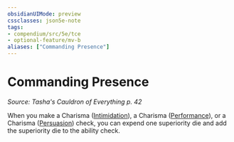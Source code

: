 ```yaml
---
obsidianUIMode: preview
cssclasses: json5e-note
tags:
- compendium/src/5e/tce
- optional-feature/mv-b
aliases: ["Commanding Presence"]
---
```

# Commanding Presence
*Source: Tasha's Cauldron of Everything p. 42* 

When you make a Charisma ([Intimidation](../../5e-rules/skills.md##Intimidation)), a Charisma ([Performance](../../5e-rules/skills.md##Performance)), or a Charisma ([Persuasion](../../5e-rules/skills.md##Persuasion)) check, you can expend one superiority die and add the superiority die to the ability check.